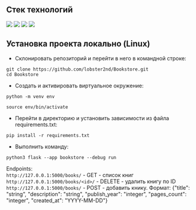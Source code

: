 ## Стек технологий  

<img src="https://img.shields.io/badge/Python - black?style=for-the-badge&logo=Python&logoColor=blue"/> <img src="https://img.shields.io/badge/Flask - black?style=for-the-badge&logo=Flask&logoColor=white"/> <img src="https://img.shields.io/badge/SQLAlchemy - black?style=for-the-badge"/> <img src="https://img.shields.io/badge/sqlite - black?style=for-the-badge&logo=sqlite&logoColor=blue"/>


## Установка проекта локально (Linux)  
+ Склонировать репозиторий и перейти в него в командной строке:  
```
git clone https://github.com/lobster2nd/Bookstore.git  
cd Bookstore
```  
+ Cоздать и активировать виртуальное окружение:   
```
python -m venv env
```  
```
source env/bin/activate
```  
+ Перейти в директорию и установить зависимости из файла requirements.txt:  
```
pip install -r requirements.txt
```  
+ Выполнить команду:  
```
python3 flask --app bookstore --debug run
```  

Endpoints:  
`http://127.0.0.1:5000/books/` - GET - список книг  
`http://127.0.0.1:5000/books/<id>/` - DELETE - удалить книгу по ID  
`http://127.0.0.1:5000/books/` - POST - добавить книку. Формат: {"title": "string", "description": "string", "publish_year": "integer", "pages_count": "integer", "created_at": "YYYY-MM-DD"}  


